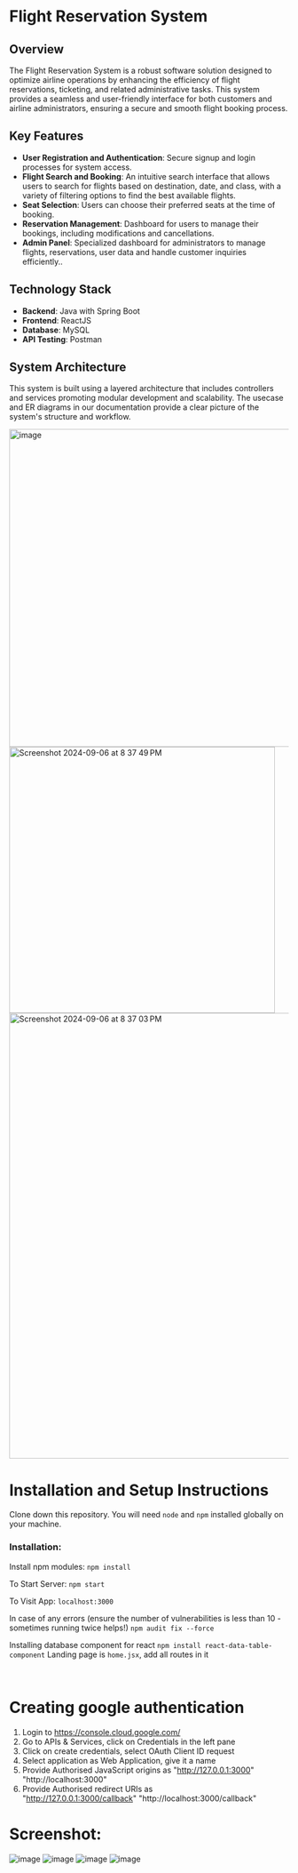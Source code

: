 # Flight Reservation System

## Overview

The Flight Reservation System is a robust software solution designed to optimize airline operations by enhancing the efficiency of flight reservations, ticketing, and related administrative tasks. This system provides a seamless and user-friendly interface for both customers and airline administrators, ensuring a secure and smooth flight booking process.

## Key Features

- **User Registration and Authentication**: Secure signup and login processes for system access.
- **Flight Search and Booking**: An intuitive search interface that allows users to search for flights based on destination, date, and class, with a variety of filtering options to find the best available flights.
- **Seat Selection**: Users can choose their preferred seats at the time of booking.
- **Reservation Management**: Dashboard for users to manage their bookings, including modifications and cancellations.
- **Admin Panel**: Specialized dashboard for administrators to manage flights, reservations, user data and handle customer inquiries efficiently..

## Technology Stack

- **Backend**: Java with Spring Boot
- **Frontend**: ReactJS
- **Database**: MySQL
- **API Testing**: Postman

## System Architecture

This system is built using a layered architecture that includes controllers and services promoting modular development and scalability. The usecase and ER diagrams in our documentation provide a clear picture of the system's structure and workflow.

<img width="572" alt="image" src="https://github.com/user-attachments/assets/c4768660-8232-4cf8-b31c-436ea3870c56">
<img width="479" alt="Screenshot 2024-09-06 at 8 37 49 PM" src="https://github.com/user-attachments/assets/8a784b72-54bb-4d57-bf1f-5c2771d92ff8">
<img width="802" alt="Screenshot 2024-09-06 at 8 37 03 PM" src="https://github.com/user-attachments/assets/1035bc27-b595-4f9f-8987-f9706b236eda">

# Installation and Setup Instructions
Clone down this repository. You will need `node` and `npm` installed globally on your machine.

### Installation:
Install npm modules:
`npm install`

To Start Server:
`npm start`

To Visit App:
`localhost:3000`

In case of any errors (ensure the number of vulnerabilities is less than 10 - sometimes running twice helps!)
`npm audit fix --force`

Installing database component for react
`npm install react-data-table-component`
Landing page is `home.jsx`, add all routes in it

<br>

# Creating google authentication
1. Login to https://console.cloud.google.com/
2. Go to APIs & Services, click on Credentials in the left pane
3. Click on create credentials, select OAuth Client ID request
4. Select application as Web Application, give it a name
5. Provide Authorised JavaScript origins as 
"http://127.0.0.1:3000"
"http://localhost:3000"
6. Provide Authorised redirect URIs as  
"http://127.0.0.1:3000/callback"
"http://localhost:3000/callback"

# Screenshot:

![image](https://github.com/user-attachments/assets/4a771446-33f4-44aa-bf33-ba31e2258557)
![image](https://github.com/user-attachments/assets/cdfcd898-5f33-4460-8901-82aed769bdf2)
![image](https://github.com/user-attachments/assets/c60fbc8d-28f8-49d9-a1d2-0ca201d14b9c)
![image](https://github.com/user-attachments/assets/efc205e0-c42c-4529-9e4c-7b4367681a52)




